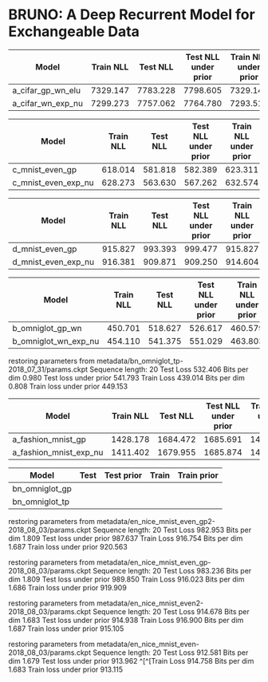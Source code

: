 # BRUNO: A Deep Recurrent Model for Exchangeable Data


Model | Train NLL | Test NLL | Test NLL under prior | Train NLL under prior 
------------ | :-------------: | :-------------: | :-------------: | :-------------:
a_cifar_gp_wn_elu |7329.147| 7783.228| 7798.605 | 7329.147
a_cifar_wn_exp_nu | 7299.273 | 7757.062 | 7764.780 | 7293.519


Model | Train NLL | Test NLL | Test NLL under prior | Train NLL under prior 
------------ | :-------------: | :-------------: | :-------------: | :-------------:
c_mnist_even_gp |618.014| 581.818| 582.389 | 623.311
c_mnist_even_exp_nu |628.273|563.630|567.262|632.574


Model | Train NLL | Test NLL | Test NLL under prior | Train NLL under prior 
------------ | :-------------: | :-------------: | :-------------: | :-------------:
d_mnist_even_gp |915.827  | 993.393 |  999.477 | 915.827
d_mnist_even_exp_nu | 916.381 | 909.871 | 909.250 | 914.604


Model | Train NLL | Test NLL | Test NLL under prior | Train NLL under prior 
------------ | :-------------: | :-------------: | :-------------: | :-------------:      
b_omniglot_gp_wn     |450.701  | 518.627 | 526.617 | 460.579
b_omniglot_wn_exp_nu | 454.110 | 541.375 | 551.029 | 463.803


restoring parameters from metadata/bn_omniglot_tp-2018_07_31/params.ckpt
Sequence length: 20
Test Loss 532.406
Bits per dim 0.980
Test loss under prior 541.793
Train Loss 439.014
Bits per dim 0.808
Train loss under prior 449.153



Model | Train NLL | Test NLL | Test NLL under prior | Train NLL under prior 
------------ | :-------------: | :-------------: | :-------------: | :-------------:      
a_fashion_mnist_gp |1428.178| 1684.472| 1685.691 | 1431.016
a_fashion_mnist_exp_nu | 1411.402 | 1679.955 | 1685.874 | 1413.315



Model          | Test            | Test prior      | Train           | Train prior 
-------------- | :-------------: | :-------------: | :-------------: | :-------------:
bn_omniglot_gp |
bn_omniglot_tp|



restoring parameters from metadata/en_nice_mnist_even_gp2-2018_08_03/params.ckpt
Sequence length: 20
Test Loss 982.953
Bits per dim 1.809
Test loss under prior 987.637
Train Loss 916.754
Bits per dim 1.687
Train loss under prior 920.563

restoring parameters from metadata/en_nice_mnist_even_gp-2018_08_03/params.ckpt
Sequence length: 20
Test Loss 983.236
Bits per dim 1.809
Test loss under prior 989.850
Train Loss 916.023
Bits per dim 1.686
Train loss under prior 919.909


restoring parameters from metadata/en_nice_mnist_even2-2018_08_03/params.ckpt
Sequence length: 20
Test Loss 914.678
Bits per dim 1.683
Test loss under prior 914.938
Train Loss 916.900
Bits per dim 1.687
Train loss under prior 915.105

restoring parameters from metadata/en_nice_mnist_even-2018_08_03/params.ckpt
Sequence length: 20
Test Loss 912.581
Bits per dim 1.679
Test loss under prior 913.962
^[^[Train Loss 914.758
Bits per dim 1.683
Train loss under prior 913.115
